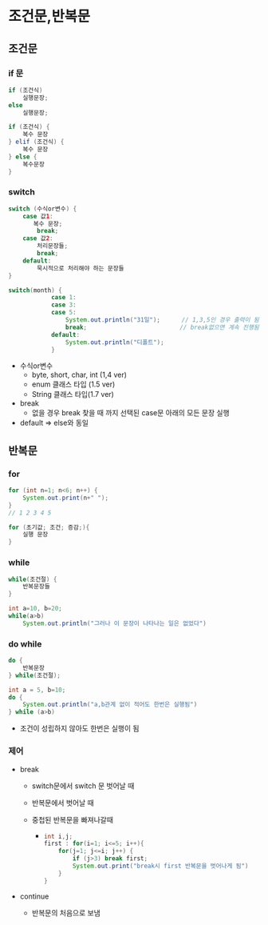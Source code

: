 # 조건문,반복문

## 조건문

### if 문

```java
if (조건식)
    실행문장;
else
    실행문장;
```

``` java
if (조건식) {
    복수 문장
} elif (조건식) {
    복수 문장
} else {
    복수문장
}
```



### switch

```java
switch (수식or변수) {
    case 값1:
       복수 문장;
        break;
    case 값2:
        처리문장들;
        break;
    default:
        묵시적으로 처리해야 하는 문장들
}
```

```java
switch(month) {
			case 1:
			case 3:
			case 5:
				System.out.println("31일");		// 1,3,5인 경우 출력이 됨
				break;							// break없으면 계속 진행됨 =>default도 출력
			default:
				System.out.println("디폴트");
			}
```



- 수식or변수
  - byte, short, char, int (1,4 ver)
  - enum 클래스 타입 (1.5 ver)
  - String 클래스 타입(1.7 ver)
- break
  - 없을 경우 break 찾을 때 까지 선택된 case문 아래의 모든 문장 실행
- default => else와 동일



## 반복문

### for

```java
for (int n=1; n<6; n++) {
    System.out.print(n+" ");
}
// 1 2 3 4 5
```

```java
for (초기값; 조건; 증감;){
    실행 문장
}
```



### while

```java
while(조건절) {
    반복문장들
}
```

```java
int a=10, b=20;
while(a>b)
    System.out.println("그러나 이 문장이 나타나는 일은 없었다")
```



### do while

```java
do {
    반복문장
} while(조건절);
```

```JAVA
int a = 5, b=10;
do {
    System.out.println("a,b관계 없이 적어도 한번은 실행됨")
} while (a>b)
```

- 조건이 성립하지 않아도 한번은 실행이 됨



### 제어

- break

  - switch문에서 switch 문 벗어날 때

  - 반복문에서 벗어날 때

  - 중첩된 반복문을 빠져나갈때

    - ```java
      int i,j;
      first : for(i=1; i<=5; i++){
          for(j=1; j<=i; j++) {
              if (j>3) break first;
              System.out.print("break시 first 반복문을 벗어나게 됨")
          }
      }
      ```

- continue

  - 반복문의 처음으로 보냄